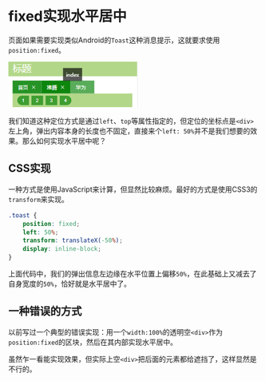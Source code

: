 # fixed实现水平居中

页面如果需要实现类似Android的`Toast`这种消息提示，这就要求使用`position:fixed`。

![](res/1.png)

我们知道这种定位方式是通过`left`、`top`等属性指定的，但定位的坐标点是`<div>`左上角，弹出内容本身的长度也不固定，直接来个`left: 50%`并不是我们想要的效果。那么如何实现水平居中呢？

## CSS实现

一种方式是使用JavaScript来计算，但显然比较麻烦。最好的方式是使用CSS3的`transform`来实现。

```css
.toast {
    position: fixed;
    left: 50%;
    transform: translateX(-50%);
    display: inline-block;
}
```

上面代码中，我们的弹出信息左边缘在水平位置上偏移`50%`，在此基础上又减去了自身宽度的`50%`，恰好就是水平居中了。

## 一种错误的方式

以前写过一个典型的错误实现：用一个`width:100%`的透明空`<div>`作为`position:fixed`的区块，然后在其内部实现水平居中。

虽然乍一看能实现效果，但实际上空`<div>`把后面的元素都给遮挡了，这样显然是不行的。
